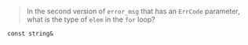 >  In the second version of `error_msg` that has an `ErrCode` parameter, what is the type of `elem` in the `for` loop?

`const string&`